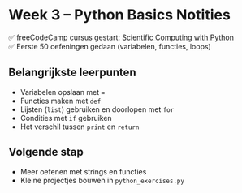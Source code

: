 # Week 3 – Python Basics Notities

✅ freeCodeCamp cursus gestart: [Scientific Computing with Python](https://www.freecodecamp.org/learn/scientific-computing-with-python/)  
✅ Eerste 50 oefeningen gedaan (variabelen, functies, loops)  

## Belangrijkste leerpunten
- Variabelen opslaan met `=`
- Functies maken met `def`
- Lijsten (`list`) gebruiken en doorlopen met `for`
- Condities met `if` gebruiken
- Het verschil tussen `print` en `return`

## Volgende stap
- Meer oefenen met strings en functies
- Kleine projectjes bouwen in `python_exercises.py`


